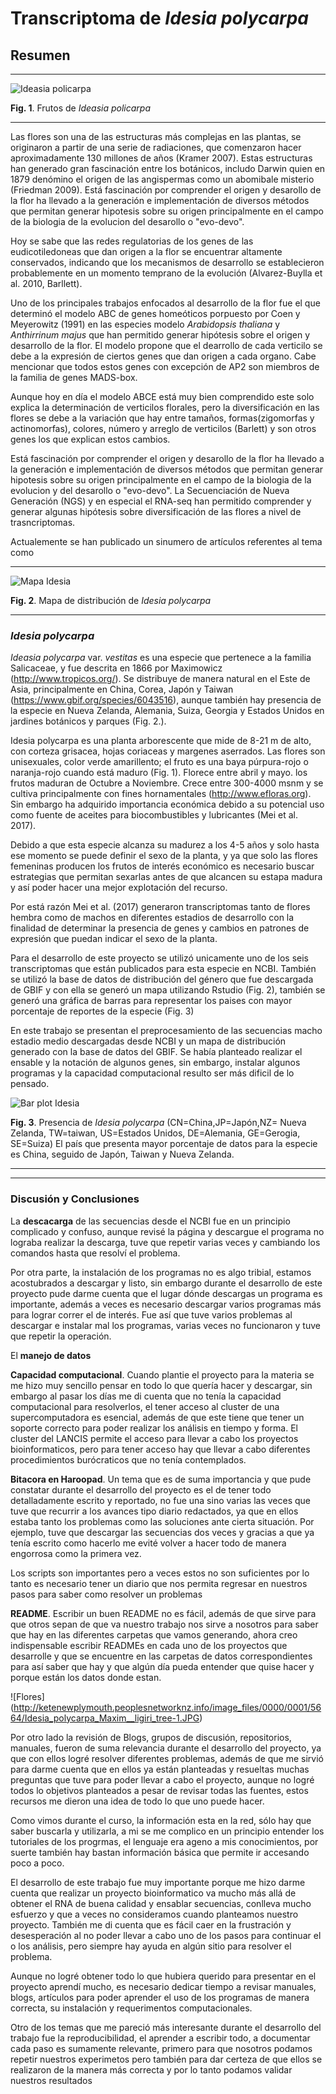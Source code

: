 
# Transcriptoma de *Idesia polycarpa*


## Resumen


- - -


![Ideasia policarpa](https://i.ebayimg.com/images/g/V-QAAOxy~iJQ-6wZ/s-l1600.jpg) 

**Fig. 1**. Frutos de *Ideasia policarpa*



_ _ _
Las flores son una de las estructuras más complejas en las plantas, se originaron a partir de una serie de radiaciones, que comenzaron hacer aproximadamente 130 millones de años (Kramer 2007). Estas estructuras han generado gran fascinación entre los botánicos, includo Darwin quien en 1879 denómino el origen de las angispermas como un abomibale misterio (Friedman 2009). Está fascinación por comprender el origen y desarollo de la flor ha llevado a la generación e implementación de diversos métodos que permitan generar hipotesis sobre su origen principalmente en el campo de la biologia de la evolucion del desarollo o "evo-devo".

Hoy se sabe que las redes regulatorias de los genes de las eudicotiledoneas que dan origen a la flor se encuentrar altamente conservados, indicando que los mecanismos de desarrollo se establecieron probablemente en un momento temprano de la evolución (Alvarez-Buylla et al. 2010, Barllett).

Uno de los principales trabajos enfocados al desarrollo de la flor fue el que determinó el modelo ABC de genes homeóticos porpuesto por Coen y Meyerowitz (1991) en las especies modelo *Arabidopsis thaliana* y *Anthirrinum majus* que han permitido generar hipótesis sobre el origen y desarrollo de la flor. El modelo propone que el dearrollo de cada verticilo se debe a la expresión de ciertos genes que dan origen a cada organo. Cabe mencionar que todos estos genes con excepción de AP2 son miembros de la familia de genes MADS-box.

Aunque hoy en día el modelo ABCE está muy bien comprendido este solo explica la determinación de verticilos florales, pero la diversificación en las flores se debe a la variación que hay entre tamaños, formas(zigomorfas y actinomorfas), colores, número y arreglo de verticilos (Barlett) y son otros genes los que explican estos cambios.

Está fascinación por comprender el origen y desarollo de la flor ha llevado a la generación e implementación de diversos métodos que permitan generar hipotesis sobre su origen principalmente en el campo de la biologia de la evolucion y del desarollo o "evo-devo". La Secuenciación de Nueva Generación (NGS) y en especial el RNA-seq han permitido comprender y generar algunas hipótesis sobre diversificación de las flores a nivel de trasncriptomas.

Actualemente se han publicado un sinumero de artículos referentes al tema como 

_ _ _


![Mapa Idesia](https://github.com/IsauraRReinhold/Proyecto-trascriptoma_flores/blob/master/map_idesia.png)


**Fig. 2**. Mapa de distribución de *Idesia polycarpa*


_ _ _
### *Idesia polycarpa*


*Ideasia polycarpa* var. *vestitas* es una especie que pertenece a la familia Salicaceae, y fue descrita  en 1866 por Maximowicz (http://www.tropicos.org/). Se distribuye de manera natural en el Este de Asia, principalmente en China, Corea, Japón y Taiwan (https://www.gbif.org/species/6043516), aunque también hay presencia de la especie en Nueva Zelanda, Alemania, Suiza, Georgia y Estados Unidos en jardines botánicos y parques (Fig. 2.).

Idesia polycarpa es una planta arborescente que mide de 8-21 m de alto, con corteza grisacea, hojas coriaceas y margenes aserrados. Las flores son unisexuales, color verde amarillento; el fruto es una baya púrpura-rojo o naranja-rojo cuando está maduro (Fig. 1). Florece entre abril y mayo. los frutos maduran de Octubre a Noviembre. Crece entre 300-4000 msnm y se cultiva principalmente con fines hornamentales (http://www.efloras.org). Sin embargo ha adquirido importancia económica debido a su potencial uso como fuente de aceites para biocombustibles y lubricantes (Mei et al. 2017).

Debido a que esta especie alcanza su madurez a los 4-5 años y solo hasta ese momento se puede definir el sexo de la planta, y ya que solo las flores femeninas producen los frutos de interés económico es necesario buscar estrategias que permitan sexarlas antes de que alcancen su estapa madura y así poder hacer una mejor explotación del recurso.

Por está razón Mei et al. (2017) generaron transcriptomas tanto de flores hembra como de machos en diferentes estadios de desarrollo con la finalidad de determinar la presencia de genes y cambios en patrones de expresión que puedan indicar el sexo de la planta.

Para el desarrollo de este proyecto se utilizó unicamente uno de los seis transcriptomas que están publicados para esta especie en NCBI. También se utilizó la base de datos de distribución del género que fue descargada de GBIF y con ella se generó un mapa utilizando Rstudio (Fig. 2), también se generó una gráfica de barras para representar los paises con mayor porcentaje de reportes de la especie (Fig. 3)

En este trabajo se presentan el preprocesamiento de las secuencias macho estadio medio descargadas desde NCBI y un mapa de distribución generado con la base de datos del GBIF. Se había planteado realizar el ensable y la notación de algunos genes, sin embargo, instalar algunos programas y la capacidad computacional resulto ser más dificil de lo pensado.

![Bar plot Idesia](https://github.com/IsauraRReinhold/Proyecto-trascriptoma_flores/blob/master/barplot_idesia.png)

**Fig. 3**. Presencia de *Idesia polycarpa* (CN=China,JP=Japón,NZ= Nueva Zelanda, TW=taiwan, US=Estados Unidos, DE=Alemania, GE=Gerogia, SE=Suiza) El país que presenta mayor porcentaje de datos para la especie es China, seguido de Japón, Taiwan y Nueva Zelanda.




- - -


_ _ _

### Discusión y Conclusiones


La **descacarga** de las secuencias desde el NCBI fue en un principio complicado y confuso, aunque revisé la página y descargue el programa no lograba realizar la descarga, tuve que repetir varias veces y cambiando los comandos hasta que resolví el problema.


Por otra parte, la instalación de los programas no es algo tribial, estamos acostubrados a descargar y listo, sin embargo durante el desarrollo de este proyecto pude darme cuenta que el lugar dónde descargas un programa es importante, además a veces es necesario descargar varios programas más para lograr correr el de interés. Fue así que tuve varios problemas al descargar e instalar mal los programas, varias veces no funcionaron y tuve que repetir la operación. 


El **manejo de datos**


**Capacidad computacional**. Cuando plantie el proyecto para la materia se me hizo muy sencillo pensar en todo lo que quería hacer y descargar, sin embargo al pasar los días me di cuenta que no tenía la capacidad computacional para resolverlos, el tener acceso al cluster de una supercomputadora es esencial, además de que este tiene que tener un soporte correcto para poder realizar los análisis en tiempo y forma. El cluster del LANCIS permite el acceso para llevar a cabo los proyectos bioinformaticos, pero para tener acceso hay que llevar a cabo diferentes procedimientos burócraticos que no tenía contemplados.



**Bitacora en Haroopad**. Un tema que es de suma importancia y que pude constatar durante el desarrollo del proyecto es el de tener todo detalladamente escrito y reportado, no fue una sino varias las veces que tuve que recurrir a los avances tipo diario redactados, ya que en ellos estaba tanto los problemas como las soluciones ante cierta situación. Por ejemplo, tuve que descargar las secuencias dos veces y gracias a que ya tenía escrito como hacerlo me evité volver a hacer todo de manera engorrosa como la primera vez. 


Los scripts son importantes pero a veces estos no son suficientes por lo tanto es necesario tener un diario que nos permita regresar en nuestros pasos para saber como resolver un problemas


**README**. Escribir un buen README no es fácil, además de que sirve para que otros sepan de que va nuestro trabajo nos sirve a nosotros para saber que hay en las diferentes carpetas que vamos generando, ahora creo indispensable escribir READMEs en cada uno de los proyectos que desarrolle y que se encuentre en las carpetas de datos correspondientes para así saber que hay y que algún día pueda entender que quise hacer y porque están los datos donde estan.


![Flores]
(http://ketenewplymouth.peoplesnetworknz.info/image_files/0000/0001/5664/Idesia_polycarpa_Maxim__ligiri_tree-1.JPG)



Por otro lado la revisión de Blogs, grupos de discusión, repositorios, manuales, fueron de suma relevancia durante el desarrollo del proyecto, ya que con ellos logré resolver diferentes problemas, además de que me sirvió para darme cuenta que en ellos ya están planteadas y resueltas muchas preguntas que tuve para poder llevar a cabo el proyecto, aunque no logré todos lo objetivos planteados a pesar de revisar todas las fuentes, estos recursos me dieron una idea de todo lo que uno puede hacer.


Como vimos durante el curso, la información esta en la red, sólo hay que saber buscarla y utilizarla, a mi se me complico en un principio entender los tutoriales de los progrmas, el lenguaje era ageno a mis conocimientos, por suerte también hay bastan información básica que permite ir accesando poco a poco.


El desarrollo de este trabajo fue muy importante porque me hizo darme cuenta que realizar un proyecto bioinformatico va mucho más allá de obtener el RNA de buena calidad y ensablar secuencias, conlleva mucho esfuerzo y que a veces no consideramos cuando planteamos nuestro proyecto. También me di cuenta que es fácil caer en la frustración y desesperación al no poder llevar a cabo uno de los pasos para continuar el o los análisis, pero siempre hay ayuda en algún sitio para resolver el problema.


Aunque no logré obtener todo lo que hubiera querido para presentar en el proyecto aprendí mucho, es necesario dedicar tiempo a revisar manuales, blogs, artículos para poder aprender el uso de los programas de manera correcta, su instalación y requerimentos computacionales.


Otro de los temas que me pareció más interesante durante el desarrollo del trabajo fue la reproducibilidad, el aprender a escribir todo, a documentar cada paso es sumamente relevante, primero para que nosotros podamos repetir nuestros experimetos pero también para dar certeza de que ellos se realizaron de la manera más correcta y por lo tanto podamos validar nuestros resultados











